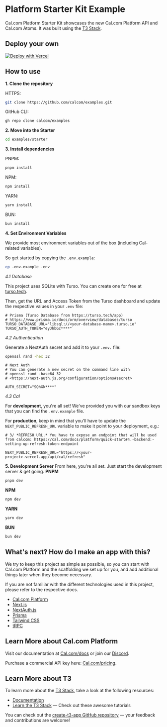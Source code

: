 # Platform Starter Kit Example

Cal.com Platform Starter Kit showcases the new Cal.com Platform API and Cal.com Atoms. It was built using the [T3 Stack](https://create.t3.gg/).

## Deploy your own

[![Deploy with Vercel](https://vercel.com/button)](https://vercel.com/new/clone?repository-url=https%3A%2F%2Fgithub.com%2Fcalcom%2Fexamples%2Fblob%2Fmain%2Fstarter&env=TURSO_DATABASE_URL,TURSO_AUTH_TOKEN,AUTH_SECRET,AUTH_TRUST_HOST,NEXT_PUBLIC_CAL_OAUTH_CLIENT_ID,NEXT_PUBLIC_CAL_API_URL,NEXT_PUBLIC_REFRESH_URL,CAL_SECRET&envDescription=API%20Keys%20for%20the%20database%20(turso)%2C%20authentication%20(nextauth)%20and%20Cal.%20*Note*%3A%20You%20can%20copy%20%26%20paste%20the%20cal-specific%20env%20vars%20from%20our%20demo%20under%20the%20provided%20link&envLink=https%3A%2F%2Fgithub.com%2Fcalcom%2Fexamples%2Fblob%2Fmain%2Fstarter%2F.env.example%23L24-L35&project-name=cal-platform-starter&repository-name=cal-platform-starter&demo-title=Cal%20Platform%20Starter&demo-description=A%20marketplace%20to%20book%20experts.%20Scheduling%20is%20handled%20by%20%40calcom%2Fatoms.&demo-url=https%3A%2F%2Fstarter-4m7evv7ji-cal-staging.vercel.app%2F&demo-image=https%3A%2F%2Fcal.com%2Ffavicon.ico)

## How to use

**1. Clone the repository**

HTTPS:

 ```bash
 git clone https://github.com/calcom/examples.git
 ```

 GitHub CLI:

 ```bash
 gh repo clone calcom/examples
 ```

**2. Move into the Starter**

```bash
cd examples/starter
```

**3. Install dependencies**

PNPM:

```bash
pnpm install
```

NPM:

```bash
npm install
```

YARN:

```bash
yarn install
```

BUN:

```bash
bun install
```

**4. Set Environment Variables**

   We provide most environment variables out of the box (including  Cal-related variables).

   So get started by copying the `.env.example`:

   ```bash
   cp .env.example .env
   ```

   *4.1 Database*

   This project uses SQLite with Turso. You can create one for free at [turso.tech](https://turso.tech/).

   Then, get the URL and Access Token from the Turso dashboard and update the respective values in your `.env` file:

   ```.env
   # Prisma (Turso Database from https://turso.tech/app)
   # https://www.prisma.io/docs/orm/overview/databases/turso
   TURSO_DATABASE_URL="libsql://<your-database-name>.turso.io"
   TURSO_AUTH_TOKEN="eyJhbGc****"
   ```

   *4.2 Authentication*

   Generate a NextAuth secret and add it to your `.env.` file:

   ```bash
   openssl rand -hex 32
   ```

   ```.env
   # Next Auth
   # You can generate a new secret on the command line with
   # openssl rand -base64 32
   # <https://next-auth.js.org/configuration/options#secret>
   
   AUTH_SECRET="SQhGk****"
   ```

   *4.3 Cal*

   For **development**, you're all set! We've provided you with our sandbox keys that you can find the `.env.example` file.

   For **production**, keep in mind that you'll have to update the `NEXT_PUBLIC_REFRESH_URL` variable to make it point to your deployment, e.g.:

   ```.env
   # 3/ *REFRESH URL.* You have to expose an endpoint that will be used from calcom: https://cal.com/docs/platform/quick-start#4.-backend:-setting-up-refresh-token-endpoint

   NEXT_PUBLIC_REFRESH_URL="https://<your-project>.vercel.app/api/cal/refresh"
   ```

**5. Development Server**
   From here, you're all set. Just start the development server & get going.
   **PNPM**

```bash
pnpm dev
```

**NPM**

```bash
npm dev
```

**YARN**

```bash
yarn dev
```

**BUN**

```bash
bun dev
```

## What's next? How do I make an app with this?

We try to keep this project as simple as possible, so you can start with Cal.com Platform and the scaffolding we set up for you, and add additional things later when they become necessary.

If you are not familiar with the different technologies used in this project, please refer to the respective docs.

- [Cal.com Platform](https://cal.com/platform)
- [Next.js](https://nextjs.org)
- [NextAuth.js](https://next-auth.js.org)
- [Prisma](https://prisma.io)
- [Tailwind CSS](https://tailwindcss.com)
- [tRPC](https://trpc.io)

## Learn More about Cal.com Platform

Visit our documentation at [Cal.com/docs](https://cal.com/docs/platform) or join our [Discord](https://go.cal.com/discord).

Purchase a commercial API key here: [Cal.com/pricing](https://cal.com/pricing).

## Learn More about T3

To learn more about the [T3 Stack](https://create.t3.gg/), take a look at the following resources:

- [Documentation](https://create.t3.gg/)
- [Learn the T3 Stack](https://create.t3.gg/en/faq#what-learning-resources-are-currently-available) — Check out these awesome tutorials

You can check out the [create-t3-app GitHub repository](https://github.com/t3-oss/create-t3-app) — your feedback and contributions are welcome!
